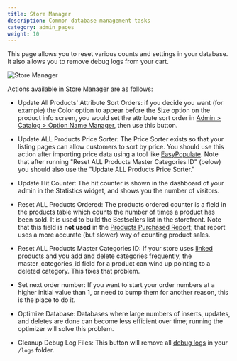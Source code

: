 ```yaml
---
title: Store Manager
description: Common database management tasks 
category: admin_pages
weight: 10
---
```


This page allows you to reset various counts and settings in your database.
It also allows you to remove debug logs from your cart.

![Store Manager](/images/store_manager.png)

Actions available in Store Manager are as follows: 

- Update All Products' Attribute Sort Orders: if you decide you want (for example) the Color option to appear before the Size option on the product info screen, you would set the attribute sort order in [Admin > Catalog > Option Name Manager](/user/admin_pages/catalog/option_name_manager/), then use this button. 

- Update ALL Products Price Sorter: The Price Sorter exists so that your listing pages can allow customers to sort by price.  You should use this action after importing price data using a tool like [EasyPopulate](/user/products/easypopulate/). 
Note that after running "Reset ALL Products Master Categories ID" (below) you should also use the "Update ALL Products Price Sorter." 

- Update Hit Counter: The hit counter is shown in the dashboard of your admin in the Statistics widget, and shows you the number of visitors.

- Reset ALL Products Ordered: The products ordered counter is a field in the products table which counts the number of times a product has been sold.  It is used to build the Bestsellers list in the storefront.  Note that this field is **not used** in the [Products Purchased Report](/user/admin_pages/reports/products_purchased/); that report uses a more accurate (but slower) way of counting product sales. 

- Reset ALL Products Master Categories ID: If your store uses [linked products](/user/products/linked_product/) and you add and delete categories frequently, the master_categories_id field for a product can wind up pointing to a deleted category.  This fixes that problem. 

- Set next order number: If you want to start your order numbers at a higher initial value than 1, or need to bump them for another reason, this is the place to do it. 

- Optimize Database: Databases where large numbers of inserts, updates, and deletes are done can become less efficient over time; running the optimizer will solve this problem.

- Cleanup Debug Log Files: This button will remove all [debug logs](/user/troubleshooting/debug_logs/) in your `/logs` folder. 

